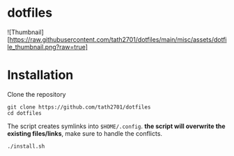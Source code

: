 # dotfiles
![Thumbnail][https://raw.githubusercontent.com/tath2701/dotfiles/main/misc/assets/dotfile_thumbnail.png?raw=true]
# Installation
Clone the repository
```
git clone https://github.com/tath2701/dotfiles
cd dotfiles
```

The script creates symlinks into ``$HOME/.config``. **the script will overwrite the existing files/links**, make sure to handle the conflicts.
```
./install.sh
```


